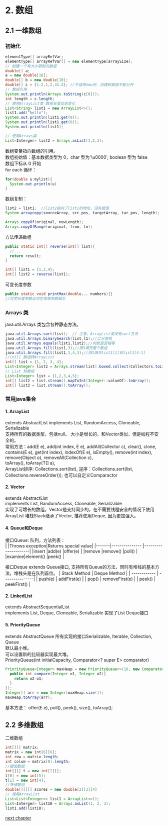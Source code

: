 # 2. 数组

## 2.1 一维数组

### 初始化

```java
elementType[] arrayRefVar;
elementType[] arrayRefVar[] = new elementType[arraySize];
// 创建一个有大小限制的数组
double[] a;
a = new double[10];
double[] b = new double[10];
double[] c = {1.2,1,2,31.2}; //不适用new时，创建和赋值不能分开
// 数组引用
System.out.println(Arrays.toString(c[0]));
int length = c.length;
// 使用ArrayList类 数组长度动态变化
List<String> list1 = new ArrayList<>();
list1.add("hello");
System.out.println(list1.get(0));
System.out.println(list1.get(0));
System.out.println(list1);

// 使用Arrays类
List<Interger> list2 = Arrays.asList(1,2,3);

```

数组变量指向数组的引用。  
数组初始值：基本数据类型为 0，char 型为'\u0000', boolean 型为 false  
数组下标从 0 开始  
for each 循环：

```java
for(double u:mylist){
  System.out.println(u)
}
```

数组复制：

```java
list2 = list1;  //list2指向了list1的地址，没有赋值
System.arraycopy(sourceArray, src_pos, targetArray, tar_pos, length);

Arrays.copyOf(original, newLength);
Arrays.copyOfRange(original, from, to);
```

方法传递数组

```java
public static int[] reverse(int[] list){
  //...
  return result;
}

int[] list1 = {1,2,4};
int[] list2 = reverse(list1);
```

可变长度参数

```java
public static void printMax(double... numbers){}
//可变长度参数必须在常规参数最后
```

### Arrays 类

java.util.Arrays 类包含各种静态方法。

```java
java.util.Arrays.sort(list);  // 注意，ArrayList类没有sort方法
java.util.Arrays.binarySearch(list,l1);//二分查找
java.util.Arrays.equals(list1,list2);//判断是否相等
java.util.Arrays.fill(list1,3);//用3填充整个数组
java.util.Arrays.fill(list1,1,4,3);//用3填充list1[1]到list1[4-1]
//int[] 数组转ArrayList
int[] list = {1, 2, 3, 4};
List<Integer> list2 = Arrays.stream(list).boxed.collect(Collectors.toList());
// List 转数组
List<Integer> list = {1,2,3,4,5};
int[] list2 = list.stream().mapToInt(Integer::valueOf).toArray();
int[] list3 = list.stream().toArray();
```
### 常用java集合
#### 1. ArrayList
extends AbstractList<E>
implements List<E>, RandomAccess, Cloneable, Serializable  
支持所有的数据类型，包括null。 大小是增长的，和Vector类似，但是线程不安全的。  
常用方法：add(E e), add(int index, E e), addAll(Collector<? extends E> c), clear(), clone, contains(E e),   
get(int index), indexOf(E e), isEmpty(), remove(int index), remove(Object o), removeAll(Collection<?> c),   
toArray(), toArray(T[] a),  
ArrayList排序: Collections.sort(list), 逆序：Collections.sort(list, Collections.reverseOrder()); 也可以自定义Comparactor

#### 2. Vector
extends AbstractList<E>  
implements List<E>, RandomAccess, Cloneable, Serializable  
实现了可增长的数组。Vector是支持同步的，在不需要线程安全的情况下使用ArrayList
堆栈Stack继承了Vector, 推荐使用Deque, 因为更加强大。
#### 4. Queue和Deque
接口Queue: 队列，方法列表：  
|       |Throws exception|Returns special value|
|-------|--------------- |---------------------|
|insert |add(e)          |offer(e)             |
|remove |remove()        |poll()               |
|examine|element()       |peek()               |

接口Deque extends Queue接口, 支持所有Queue的方法，同时有堆栈的基本方法，堆栈头是在队列首位。
| Stack Method | Deque Method   |
| ------------ | ---------------|
| push(e)      | addFirst(e)    |
| pop()        | removeFirst(e) |
| peek()       | peekFirst()    |
#### 2. LinkedList
extends AbstractSequentialList<E>  
implements List<E>, Deque<E>, Cloneable, Serializable
实现了List Deque接口
#### 5. PriorityQueue
extends AbstractQueue<E>
所有实现的接口Serializable, Iterable<E>, Collection<E>, Queue<E>  
默认最小堆。  
可以设置新的比较器实现最大堆。  
PriorityQueue(int initialCapacity, Comparator<? super E> comparator)  
```java
PriorityQueue<Integer> maxHeap = new PriorityQueue<>(10, new Comparator<Integer>(){
  public int compare(Integer o1, Integer o2){
    return o2-o1;
  }
});
Integer[] arr = new Integer[maxHeap.size()];
maxHeap.toArray(arr);
```
基本方法： offer(E e), poll(), peek(), size(), toArray();
## 2.2 多维数组

二维数组

```java
int[][] matrix;
matrix = new int[6][6];
int row = matrix.length;
int colum = matrix[0].length;
//锯齿数组
int[][] t = new int[2][];
t[0] = new int[5];
t[1] = new int[4];
//多维数组
double[][][] scores = new double[2][3][4]
// 使用ArrayList
List<List<Integer>> list1 = ArrayList<>();
List<Interger> list10 = Arrays.asList(1, 2, 3);
list1.add(list10);
```

[next chapter](3.Class)
